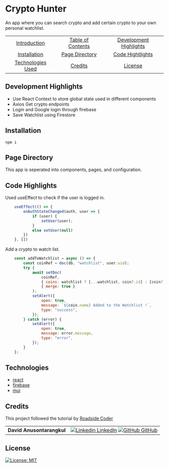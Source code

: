 # Crypto Hunter

An app where you can search crypto and add certain crypto to your own personal watchlist.

|                                         |                                         |                                                   |
| :-------------------------------------: | :-------------------------------------: | :-----------------------------------------------: |
|     [Introduction](#crypto-hunter)      | [Table of Contents](#table-of-contents) | [Development Highlights](#development-highlights) |
|      [Installation](#Installation)      |    [Page Directory](#page-directory)    |       [Code Hightlights](#code-highlights)        |
| [Technologies Used](#Technologies-Used) |           [Credits](#Credits)           |                [License](#License)                |

## Development Highlights

- Use React Context to store global state used in different components
- Axios Get crypto endpoints
- Login and Google login through firebase
- Save Watchlist using Firestore

## Installation

```
npm i
```

## Page Directory

This app is seperated into components, pages, and configuration.

## Code Highlights

Used useEffect to check if the user is logged in.

```JavaScript
    useEffect(() => {
        onAuthStateChanged(auth, user => {
            if (user) {
                setUser(user);
            }
            else setUser(null)
        })
    }, [])
```

Add a crypto to watch list.

```JavaScript
    const addToWatchlist = async () => {
        const coinRef = doc(db, "watchlist", user.uid);
        try {
            await setDoc(
                coinRef,
                { coins: watchlist ? [...watchlist, coin?.id] : [coin?.id] },
                { merge: true }
            );
            setAlert({
                open: true,
                message: `${coin.name} Added to the Watchlist !`,
                type: "success",
            });
        } catch (error) {
            setAlert({
                open: true,
                message: error.message,
                type: "error",
            });
        }
    };
```

## Technologies

- [react](https://reactjs.org/)
- [firebase](https://firebase.google.com/)
- [mui](https://mui.com/)

## Credits

This project followed the tutorial by [Roadside Coder](https://www.youtube.com/watch?v=QA6oTpMZp84)

|                           |                                                                                                                                                                                                       |
| ------------------------- | ----------------------------------------------------------------------------------------------------------------------------------------------------------------------------------------------------- |
| **David Anusontarangkul** | [![Linkedin](https://i.stack.imgur.com/gVE0j.png) LinkedIn](https://www.linkedin.com/in/anusontarangkul/) [![GitHub](https://i.stack.imgur.com/tskMh.png) GitHub](https://github.com/anusontarangkul) |

## License

[![License: MIT](https://img.shields.io/badge/License-MIT-yellow.svg)](https://opensource.org/licenses/MIT)
